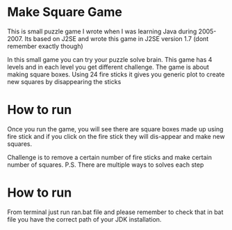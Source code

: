 # Make Square Game
This is small puzzle game I wrote when I was learning Java during 2005-2007. Its based on J2SE and wrote this game in J2SE version 1.7 (dont remember exactly though)

In this small game you can try your puzzle solve brain. This game has 4 levels and in each level you get different challenge. The game is about making square boxes. Using 24 fire sticks it gives you generic plot to create new squares by disappearing the sticks

# How to run
Once you run the game, you will see there are square boxes made up using fire stick and if you click on the fire stick they will dis-appear and make new squares. 

Challenge is to remove a certain number of fire sticks and make certain number of squares. 
P.S. There are multiple ways to solves each step


# How to run
From terminal just run ran.bat file and please remember to check that in bat file you have the correct path of your JDK installation.
